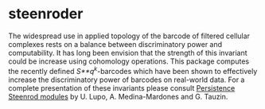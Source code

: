 # steenroder

The widespread use in applied topology of the barcode of filtered cellular complexes rests on a balance between discriminatory power and computability. It has long been envision that the strength of this invariant could be increase using cohomology operations. This package computes the recently defined *S**q*<sup>*k*</sup>-barcodes which have been shown to effectively increase the discriminatory power of barcodes on real-world data.
For a complete presentation of these invariants please consult [Persistence Steenrod modules](https://arxiv.org/abs/1812.05031) by U. Lupo, A. Medina-Mardones and G. Tauzin.

